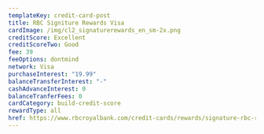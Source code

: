 ```yaml
---
templateKey: credit-card-post
title: RBC Signiture Rewards Visa
cardImage: /img/cl2_signaturerewards_en_sm-2x.png
creditScore: Excellent
creditScoreTwo: Good
fee: 39
feeOptions: dontmind
network: Visa
purchaseInterest: "19.99"
balanceTransferInterest: "-"
cashAdvanceInterest: 0
balanceTranferFees: 0
cardCategory: build-credit-score
rewardType: all
href: https://www.rbcroyalbank.com/credit-cards/rewards/signature-rbc-rewards-visa.html
---
```

